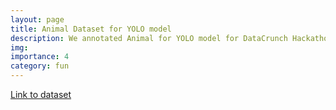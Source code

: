```yaml
---
layout: page
title: Animal Dataset for YOLO model
description: We annotated Animal for YOLO model for DataCrunch Hackathon
img:
importance: 4
category: fun
---
```



[Link to dataset](https://www.kaggle.com/datasets/nabinoli2004/animal-dataset-for-yolo-model)
